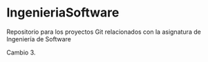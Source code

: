# IngenieriaSoftware
Repositorio para los proyectos Git relacionados con la asignatura de Ingeniería de Software

Cambio 3.
